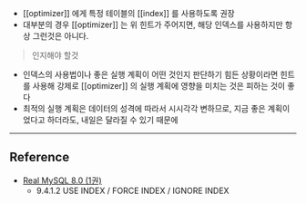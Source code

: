 - [[optimizer]] 에게 특정 테이블의 [[index]] 를 사용하도록 권장
- 대부분의 경우 [[optimizer]] 는 위 힌트가 주어지면, 해당 인덱스를 사용하지만 항상 그런것은 아니다.

> 인지해야 할것

- 인덱스의 사용법이나 좋은 실행 계획이 어떤 것인지 판단하기 힘든 상황이라면 힌트를 사용해 강제로 [[optimizer]] 의 실행 계획에 영향을 미치는 것은 피하는 것이 좋다
- 최적의 실행 계획은 데이터의 성격에 따라서 시시각각 변하므로, 지금 좋은 계획이었다고 하더라도, 내일은 달라질 수 있기 때문에

---
## Reference
 -  [Real MySQL 8.0 (1권)](https://product.kyobobook.co.kr/detail/S000001766482)
	- 9.4.1.2 USE INDEX / FORCE INDEX / IGNORE INDEX